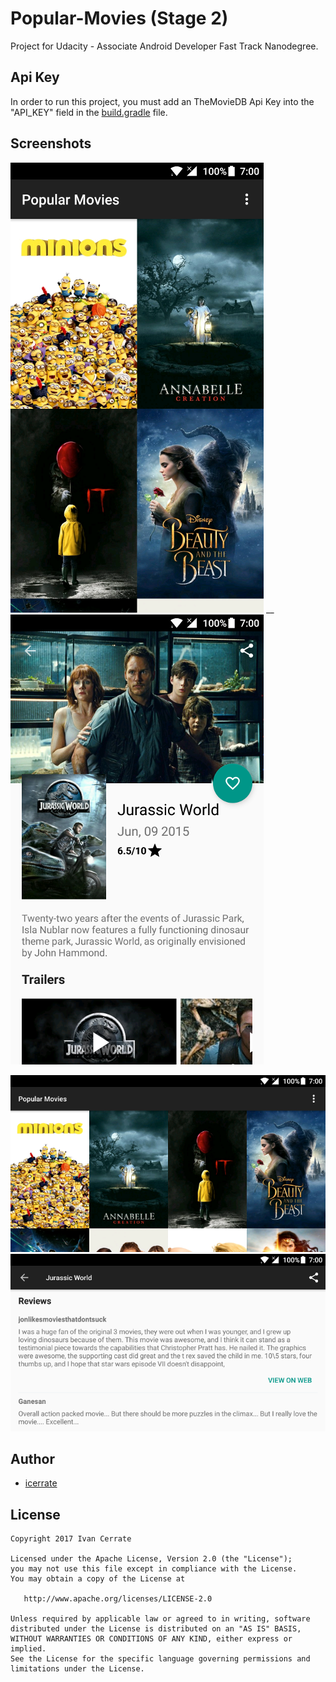 # Popular-Movies (Stage 2)

Project for Udacity - Associate Android Developer Fast Track Nanodegree.

## Api Key

In order to run this project, you must add an TheMovieDB Api Key into the "API_KEY" field in the [build.gradle](https://github.com/icerrate/Popular-Movies/blob/master/app/build.gradle) file.

## Screenshots

![](https://github.com/icerrate/Popular-Movies/blob/master/art/01.png) __
![](https://github.com/icerrate/Popular-Movies/blob/master/art/02.png)

![](https://github.com/icerrate/Popular-Movies/blob/master/art/03.png)
![](https://github.com/icerrate/Popular-Movies/blob/master/art/04.png)

## Author

* [icerrate](https://github.com/icerrate)

## License

    Copyright 2017 Ivan Cerrate

    Licensed under the Apache License, Version 2.0 (the "License");
    you may not use this file except in compliance with the License.
    You may obtain a copy of the License at

       http://www.apache.org/licenses/LICENSE-2.0

    Unless required by applicable law or agreed to in writing, software
    distributed under the License is distributed on an "AS IS" BASIS,
    WITHOUT WARRANTIES OR CONDITIONS OF ANY KIND, either express or implied.
    See the License for the specific language governing permissions and
    limitations under the License.
